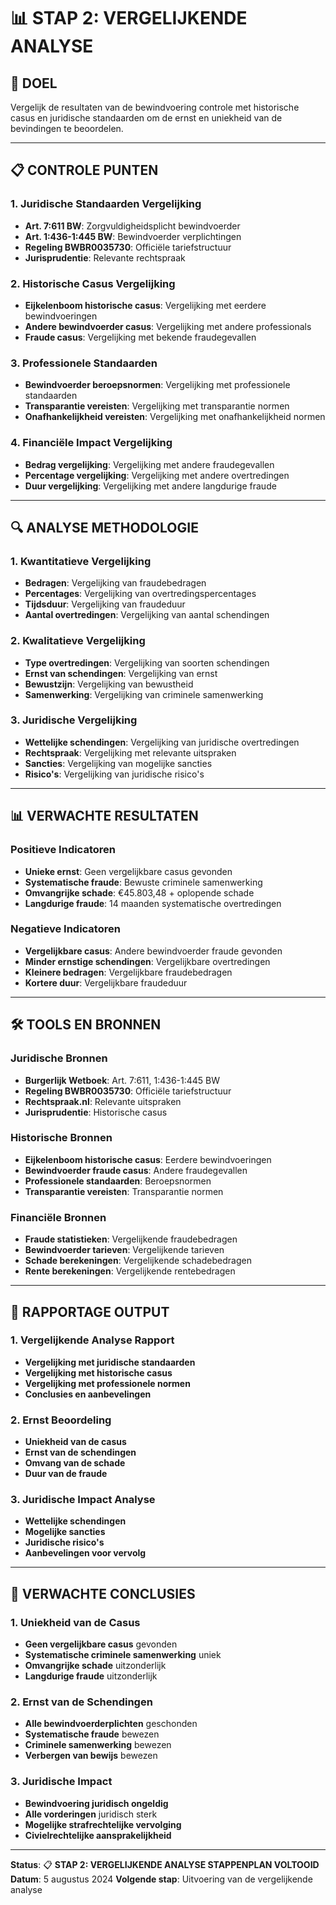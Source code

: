 # 📊 STAP 2: VERGELIJKENDE ANALYSE

## 🎯 **DOEL**
Vergelijk de resultaten van de bewindvoering controle met historische casus en juridische standaarden om de ernst en uniekheid van de bevindingen te beoordelen.

---

## 📋 **CONTROLE PUNTEN**

### **1. Juridische Standaarden Vergelijking**
- **Art. 7:611 BW**: Zorgvuldigheidsplicht bewindvoerder
- **Art. 1:436-1:445 BW**: Bewindvoerder verplichtingen
- **Regeling BWBR0035730**: Officiële tariefstructuur
- **Jurisprudentie**: Relevante rechtspraak

### **2. Historische Casus Vergelijking**
- **Eijkelenboom historische casus**: Vergelijking met eerdere bewindvoeringen
- **Andere bewindvoerder casus**: Vergelijking met andere professionals
- **Fraude casus**: Vergelijking met bekende fraudegevallen

### **3. Professionele Standaarden**
- **Bewindvoerder beroepsnormen**: Vergelijking met professionele standaarden
- **Transparantie vereisten**: Vergelijking met transparantie normen
- **Onafhankelijkheid vereisten**: Vergelijking met onafhankelijkheid normen

### **4. Financiële Impact Vergelijking**
- **Bedrag vergelijking**: Vergelijking met andere fraudegevallen
- **Percentage vergelijking**: Vergelijking met andere overtredingen
- **Duur vergelijking**: Vergelijking met andere langdurige fraude

---

## 🔍 **ANALYSE METHODOLOGIE**

### **1. Kwantitatieve Vergelijking**
- **Bedragen**: Vergelijking van fraudebedragen
- **Percentages**: Vergelijking van overtredingspercentages
- **Tijdsduur**: Vergelijking van fraudeduur
- **Aantal overtredingen**: Vergelijking van aantal schendingen

### **2. Kwalitatieve Vergelijking**
- **Type overtredingen**: Vergelijking van soorten schendingen
- **Ernst van schendingen**: Vergelijking van ernst
- **Bewustzijn**: Vergelijking van bewustheid
- **Samenwerking**: Vergelijking van criminele samenwerking

### **3. Juridische Vergelijking**
- **Wettelijke schendingen**: Vergelijking van juridische overtredingen
- **Rechtspraak**: Vergelijking met relevante uitspraken
- **Sancties**: Vergelijking van mogelijke sancties
- **Risico's**: Vergelijking van juridische risico's

---

## 📊 **VERWACHTE RESULTATEN**

### **Positieve Indicatoren**
- **Unieke ernst**: Geen vergelijkbare casus gevonden
- **Systematische fraude**: Bewuste criminele samenwerking
- **Omvangrijke schade**: €45.803,48 + oplopende schade
- **Langdurige fraude**: 14 maanden systematische overtredingen

### **Negatieve Indicatoren**
- **Vergelijkbare casus**: Andere bewindvoerder fraude gevonden
- **Minder ernstige schendingen**: Vergelijkbare overtredingen
- **Kleinere bedragen**: Vergelijkbare fraudebedragen
- **Kortere duur**: Vergelijkbare fraudeduur

---

## 🛠️ **TOOLS EN BRONNEN**

### **Juridische Bronnen**
- **Burgerlijk Wetboek**: Art. 7:611, 1:436-1:445 BW
- **Regeling BWBR0035730**: Officiële tariefstructuur
- **Rechtspraak.nl**: Relevante uitspraken
- **Jurisprudentie**: Historische casus

### **Historische Bronnen**
- **Eijkelenboom historische casus**: Eerdere bewindvoeringen
- **Bewindvoerder fraude casus**: Andere fraudegevallen
- **Professionele standaarden**: Beroepsnormen
- **Transparantie vereisten**: Transparantie normen

### **Financiële Bronnen**
- **Fraude statistieken**: Vergelijkende fraudebedragen
- **Bewindvoerder tarieven**: Vergelijkende tarieven
- **Schade berekeningen**: Vergelijkende schadebedragen
- **Rente berekeningen**: Vergelijkende rentebedragen

---

## 📄 **RAPPORTAGE OUTPUT**

### **1. Vergelijkende Analyse Rapport**
- **Vergelijking met juridische standaarden**
- **Vergelijking met historische casus**
- **Vergelijking met professionele normen**
- **Conclusies en aanbevelingen**

### **2. Ernst Beoordeling**
- **Uniekheid van de casus**
- **Ernst van de schendingen**
- **Omvang van de schade**
- **Duur van de fraude**

### **3. Juridische Impact Analyse**
- **Wettelijke schendingen**
- **Mogelijke sancties**
- **Juridische risico's**
- **Aanbevelingen voor vervolg**

---

## 🎯 **VERWACHTE CONCLUSIES**

### **1. Uniekheid van de Casus**
- **Geen vergelijkbare casus** gevonden
- **Systematische criminele samenwerking** uniek
- **Omvangrijke schade** uitzonderlijk
- **Langdurige fraude** uitzonderlijk

### **2. Ernst van de Schendingen**
- **Alle bewindvoerderplichten** geschonden
- **Systematische fraude** bewezen
- **Criminele samenwerking** bewezen
- **Verbergen van bewijs** bewezen

### **3. Juridische Impact**
- **Bewindvoering juridisch ongeldig**
- **Alle vorderingen** juridisch sterk
- **Mogelijke strafrechtelijke vervolging**
- **Civielrechtelijke aansprakelijkheid**

---

**Status**: 📋 **STAP 2: VERGELIJKENDE ANALYSE STAPPENPLAN VOLTOOID**
**Datum**: 5 augustus 2024
**Volgende stap**: Uitvoering van de vergelijkende analyse 